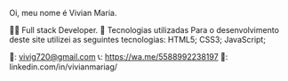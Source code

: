 Oi, meu nome é Vivian Maria.

👨‍💻 Full stack Developer.
💼 Tecnologias utilizadas
Para o desenvolvimento deste site utilizei as seguintes tecnologias:
HTML5;
CSS3;
JavaScript;

📧: vivig720@gmail.com
📞: https://wa.me/5588992238197
🔗: linkedin.com/in/vivianmariag/
